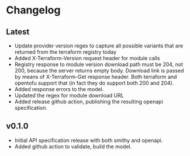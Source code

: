 # Changelog

## Latest

* Update provider version regex to capture all possible variants that are returned from the terraform registry today
* Added X-Terraform-Version request header for module calls
* Registry response to module version download path must be 204, not 200, because the server returns empty body. Download link is passed by means of X-Terraform-Get response header. Both terraform and opentofu support that (in fact they do support both 200 and 204).
* Added response errors to the model.
* Updated the regex for module download URL
* Added release github action, publishing the resulting openapi specification.

## v0.1.0

* Initial API specification release with both smithy and openapi.
* Added github action to validate, build the model.
